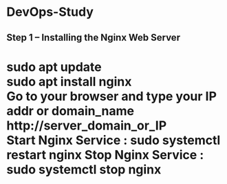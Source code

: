 # DevOps-Study
## Step 1 – Installing the Nginx Web Server
sudo apt update <br /> 
sudo apt install nginx <br /> 
Go to your browser and type your IP addr or domain_name http://server_domain_or_IP <br /> 
**Start Nginx Service** : sudo systemctl restart nginx
**Stop Nginx Service** : sudo systemctl stop nginx
==============================================================

